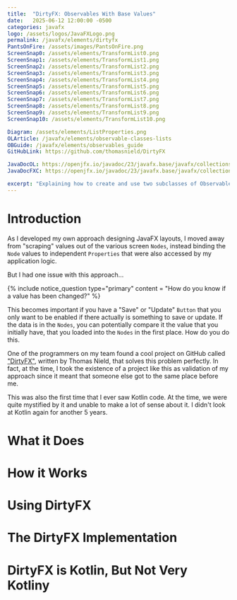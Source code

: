 ```yaml
---
title:  "DirtyFX: Observables With Base Values"
date:   2025-06-12 12:00:00 -0500
categories: javafx
logo: /assets/logos/JavaFXLogo.png
permalink: /javafx/elements/dirtyfx
PantsOnFire: /assets/images/PantsOnFire.png
ScreenSnap0: /assets/elements/TransformList0.png
ScreenSnap1: /assets/elements/TransformList1.png
ScreenSnap2: /assets/elements/TransformList2.png
ScreenSnap3: /assets/elements/TransformList3.png
ScreenSnap4: /assets/elements/TransformList4.png
ScreenSnap5: /assets/elements/TransformList5.png
ScreenSnap6: /assets/elements/TransformList6.png
ScreenSnap7: /assets/elements/TransformList7.png
ScreenSnap8: /assets/elements/TransformList8.png
ScreenSnap9: /assets/elements/TransformList9.png
ScreenSnap10: /assets/elements/TransformList10.png

Diagram: /assets/elements/ListProperties.png
OLArticle: /javafx/elements/observable-classes-lists
OBGuide: /javafx/elements/observables_guide
GitHubLink: https://github.com/thomasnield/DirtyFX

JavaDocOL: https://openjfx.io/javadoc/23/javafx.base/javafx/collections/ObservableList.html
JavaDocFXC: https://openjfx.io/javadoc/23/javafx.base/javafx/collections/FXCollections.html

excerpt: "Explaining how to create and use two subclasses of ObservableList: FilteredListed and SortedList"
---
```


# Introduction

As I developed my own approach designing JavaFX layouts, I moved away from "scraping" values out of the various screen `Nodes`, instead binding the `Node` values to independent `Properties` that were also accessed by my application logic.  

But I had one issue with this approach...

{% include notice_question type="primary" content = "How do you know if a value has been changed?" %}

This becomes important if you have a "Save" or "Update" `Button` that you only want to be enabled if there actually is something to save or update.  If the data is in the `Nodes`, you can potentially compare it the value that you initially have, that you loaded into the `Nodes` in the first place.  How do you do this.

One of the programmers on my team found a cool project on GitHub called ["DirtyFX"]({{page.GitHubLink}}), written by Thomas Nield, that solves this problem perfectly.  In fact, at the time, I took the existence of a project like this as validation of my approach since it meant that someone else got to the same place before me.

This was also the first time that I ever saw Kotlin code.  At the time, we were quite mystified by it and unable to make a lot of sense about it.  I didn't look at Kotlin again for another 5 years.

# What it Does


# How it Works


# Using DirtyFX


# The DirtyFX Implementation


# DirtyFX is Kotlin, But Not Very Kotliny
